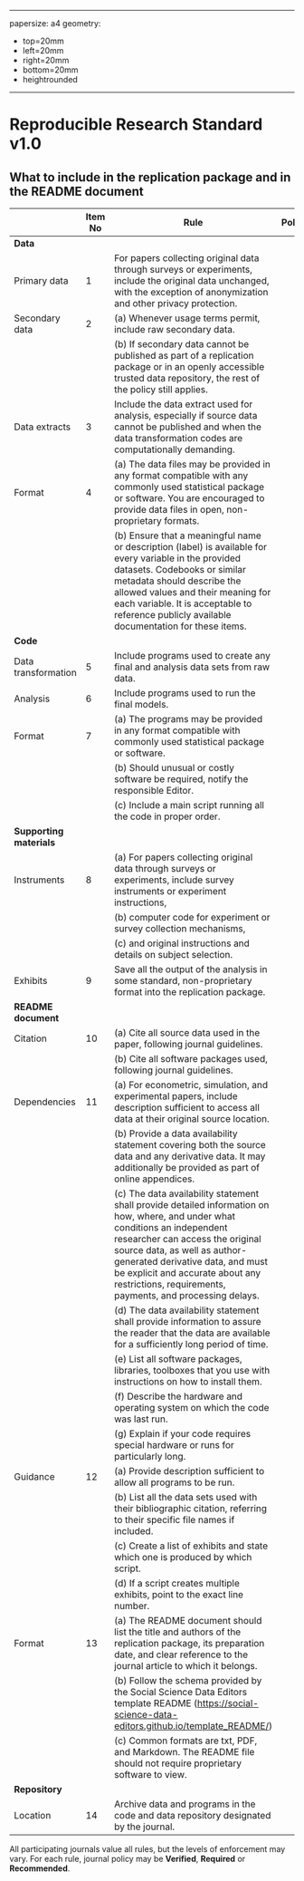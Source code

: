 
---
papersize: a4
geometry:
- top=20mm
- left=20mm
- right=20mm
- bottom=20mm
- heightrounded
---
# Reproducible Research Standard v1.0
## What to include in the replication package and in the README document

| | Item No | Rule | Policy |
|---|-|-------|-|
**Data** | | |
Primary data | 1 | For papers collecting original data through surveys or experiments, include the original data unchanged, with the exception of anonymization and other privacy protection.| |
Secondary data | 2 | (a) Whenever usage terms permit, include raw secondary data.| |
| | | (b) If secondary data cannot be published as part of a replication package or in an openly accessible trusted data repository, the rest of the policy still applies.| |
Data extracts | 3 | Include the data extract used for analysis, especially if source data cannot be published and when the data transformation codes are computationally demanding.| |
Format | 4 | (a) The data files may be provided in any format compatible with any commonly used statistical package or software. You are encouraged to provide data files in open, non-proprietary formats. | |
| | | (b) Ensure that a meaningful name or description (label) is available for every variable in the provided datasets. Codebooks or similar metadata should describe the allowed values and their meaning for each variable. It is acceptable to reference publicly available documentation for these items.| |
**Code** | | |
Data transformation | 5 | Include programs used to create any final and analysis data sets from raw data.| |
Analysis | 6 | Include programs used to run the final models.| |
Format | 7 | (a) The programs may be provided in any format compatible with commonly used statistical package or software. | |
| | | (b) Should unusual or costly software be required, notify the responsible Editor. | |
| | | (c) Include a main script running all the code in proper order.| |
**Supporting materials** | | |
Instruments | 8 | (a) For papers collecting original data through surveys or experiments, include survey instruments or experiment instructions, | |
| | | (b) computer code for experiment or survey collection mechanisms, | |
| | | (c) and original instructions and details on subject selection.| |
Exhibits | 9 | Save all the output of the analysis in some standard, non-proprietary format into the replication package. | |
**README document** | | |
Citation | 10 | (a) Cite all source data used in the paper, following journal guidelines.| |
| | | (b) Cite all software packages used, following journal guidelines.| |
Dependencies | 11 | (a) For econometric, simulation, and experimental papers, include description sufficient to access all data at their original source location.| |
| | | (b) Provide a data availability statement covering both the source data and any derivative data. It may additionally be provided as part of online appendices. | |
| | | (c) The data availability statement shall provide detailed information on how, where, and under what conditions an independent researcher can access the original source data, as well as author-generated derivative data, and must be explicit and accurate about any restrictions, requirements, payments, and processing delays. | |
| | | (d) The data availability statement shall provide information to assure the reader that the data are available for a sufficiently long period of time.| |
| | | (e) List all software packages, libraries, toolboxes that you use with instructions on how to install them.| |
| | | (f) Describe the hardware and operating system on which the code was last run.| |
| | | (g) Explain if your code requires special hardware or runs for particularly long.| |
Guidance | 12 | (a) Provide description sufficient to allow all programs to be run.| |
| | | (b) List all the data sets used with their bibliographic citation, referring to their specific file names if included.| |
| | | (c) Create a list of exhibits and state which one is produced by which script. | |
| | | (d) If a script creates multiple exhibits, point to the exact line number.| |
Format | 13 | (a) The README document should list the title and authors of the replication package, its preparation date, and clear reference to the journal article to which it belongs.| |
| | | (b) Follow the schema provided by the Social Science Data Editors template README (https://social-science-data-editors.github.io/template_README/)| |
| | | (c) Common formats are txt, PDF, and Markdown. The README file should not require proprietary software to view.| |
**Repository** | | |
Location | 14 | Archive data and programs in the code and data repository designated by the journal. | |


All participating journals value all rules, but the levels of enforcement may vary. For each rule, journal policy may be **Verified**, **Required** or **Recommended**.

